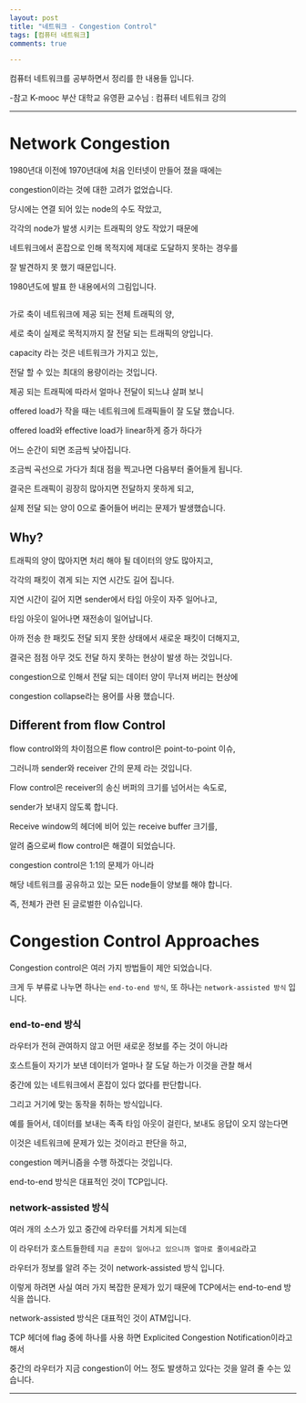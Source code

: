 ```yaml
---
layout: post
title: "네트워크 - Congestion Control"
tags: [컴퓨터 네트워크]
comments: true

---
```


컴퓨터 네트워크를 공부하면서 정리를 한 내용들 입니다.

-참고 K-mooc 부산 대학교 유영환 교수님 : 컴퓨터 네트워크 강의

---

# Network Congestion

1980년대 이전에 1970년대에 처음 인터넷이 만들어 졌을 때에는

congestion이라는 것에 대한 고려가 없었습니다.

당시에는 연결 되어 있는 node의 수도 작았고,

각각의 node가 발생 시키는 트래픽의 양도 작았기 때문에

네트워크에서 혼잡으로 인해 목적지에 제대로 도달하지 못하는 경우를 

잘 발견하지 못 했기 때문입니다.

1980년도에 발표 한 내용에서의 그림입니다.

<img src="">

가로 축이 네트워크에 제공 되는 전체 트래픽의 양,

세로 축이 실제로 목적지까지 잘 전달 되는 트래픽의 양입니다.

capacity 라는 것은 네트워크가 가지고 있는, 

전달 할 수 있는 최대의 용량이라는 것입니다.

제공 되는 트래픽에 따라서 얼마나 전달이 되느냐 살펴 보니

offered load가 작을 때는 네트워크에 트래픽들이 잘 도달 했습니다.

offered load와 effective load가 linear하게 증가 하다가 

어느 순간이 되면 조금씩 낮아집니다.

조금씩 곡선으로 가다가 최대 점을 찍고나면 다음부터 줄어들게 됩니다.

결국은 트래픽이 굉장히 많아지면 전달하지 못하게 되고, 

실제 전달 되는 양이 0으로 줄어들어 버리는 문제가 발생했습니다.

## Why?

트래픽의 양이 많아지면 처리 해야 될 데이터의 양도 많아지고,

각각의 패킷이 겪게 되는 지연 시간도 길어 집니다.

지연 시간이 길어 지면 sender에서 타임 아웃이 자주 일어나고,

타임 아웃이 일어나면 재전송이 일어납니다.

아까 전송 한 패킷도 전달 되지 못한 상태에서 새로운 패킷이 더해지고,

결국은 점점 아무 것도 전달 하지 못하는 현상이 발생 하는 것입니다.

congestion으로 인해서 전달 되는 데이터 양이 무너져 버리는 현상에

congestion collapse라는 용어를 사용 했습니다.

## Different from flow Control

flow control와의 차이점으론 flow control은 point-to-point 이슈, 

그러니까 sender와 receiver 간의 문제 라는 것입니다.

Flow control은 receiver의 송신 버퍼의 크기를 넘어서는 속도로,

sender가 보내지 않도록 합니다.

Receive window의 헤더에 비어 있는 receive buffer 크기를,

알려 줌으로써 flow control은 해결이 되었습니다.

congestion control은 1:1의 문제가 아니라 

해당 네트워크를 공유하고 있는 모든 node들이 양보를 해야 합니다.

즉, 전체가 관련 된 글로벌한 이슈입니다.

# Congestion Control Approaches

Congestion control은 여러 가지 방법들이 제안 되었습니다.

크게 두 부류로 나누면 하나는 `end-to-end 방식`, 또 하나는 `network-assisted 방식` 입니다.

### end-to-end 방식

라우터가 전혀 관여하지 않고 어떤 새로운 정보를 주는 것이 아니라 

호스트들이 자기가 보낸 데이터가 얼마나 잘 도달 하는가 이것을 관찰 해서 

중간에 있는 네트워크에서 혼잡이 있다 없다를 판단합니다.

그리고 거기에 맞는 동작을 취하는 방식입니다.

예를 들어서, 데이터를 보내는 족족 타임 아웃이 걸린다, 보내도 응답이 오지 않는다면

이것은 네트워크에 문제가 있는 것이라고 판단을 하고, 

congestion 메커니즘을 수행 하겠다는 것입니다.

end-to-end 방식은 대표적인 것이 TCP입니다.

### network-assisted 방식

여러 개의 소스가 있고 중간에 라우터를 거치게 되는데

이 라우터가 호스트들한테 `지금 혼잡이 일어나고 있으니까 얼마로 줄이세요`라고 

라우터가 정보를 알려 주는 것이 network-assisted 방식 입니다.

이렇게 하려면 사실 여러 가지 복잡한 문제가 있기 때문에 TCP에서는 end-to-end 방식을 씁니다.

network-assisted 방식은 대표적인 것이 ATM입니다.

TCP 헤더에 flag 중에 하나를 사용 하면 Explicited Congestion Notification이라고 해서

중간의 라우터가 지금 congestion이 어느 정도 발생하고 있다는 것을 알려 줄 수는 있습니다.

---
